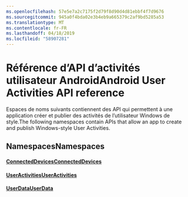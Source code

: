 ```yaml
---
ms.openlocfilehash: 57e5e7a2c7175f2d79f8d90d4d81ebbf4f7d9676
ms.sourcegitcommit: 945a0f4bda02e3b4eb9a665379c2af9bd5285a53
ms.translationtype: MT
ms.contentlocale: fr-FR
ms.lasthandoff: 04/18/2019
ms.locfileid: "58907281"
---
```

# <a name="android-user-activities-api-reference"></a><span data-ttu-id="24eda-101">Référence d’API d’activités utilisateur Android</span><span class="sxs-lookup"><span data-stu-id="24eda-101">Android User Activities API reference</span></span>

<span data-ttu-id="24eda-102">Espaces de noms suivants contiennent des API qui permettent à une application créer et publier des activités de l’utilisateur Windows de style.</span><span class="sxs-lookup"><span data-stu-id="24eda-102">The following namespaces contain APIs that allow an app to create and publish Windows-style User Activities.</span></span>

## <a name="namespaces"></a><span data-ttu-id="24eda-103">Namespaces</span><span class="sxs-lookup"><span data-stu-id="24eda-103">Namespaces</span></span>

#### <a name="connecteddeviceshttpsdocsmicrosoftcomjavaapicommicrosoftconnecteddevices"></a>[<span data-ttu-id="24eda-104">ConnectedDevices</span><span class="sxs-lookup"><span data-stu-id="24eda-104">ConnectedDevices</span></span>](https://docs.microsoft.com/java/api/com.microsoft.connecteddevices)
#### <a name="useractivitieshttpsdocsmicrosoftcomjavaapicommicrosoftconnecteddevicesuserdatauseractivities"></a>[<span data-ttu-id="24eda-105">UserActivities</span><span class="sxs-lookup"><span data-stu-id="24eda-105">UserActivities</span></span>](https://docs.microsoft.com/java/api/com.microsoft.connecteddevices.userdata.useractivities)
#### <a name="userdatahttpsdocsmicrosoftcomjavaapicommicrosoftconnecteddevicesuserdata"></a>[<span data-ttu-id="24eda-106">UserData</span><span class="sxs-lookup"><span data-stu-id="24eda-106">UserData</span></span>](https://docs.microsoft.com/java/api/com.microsoft.connecteddevices.userdata)